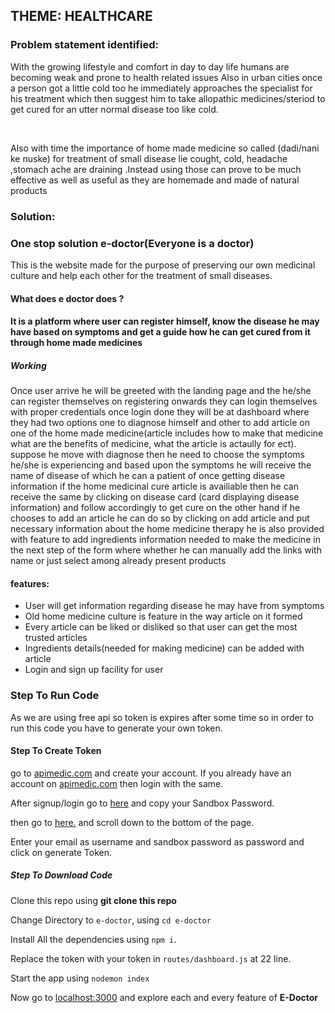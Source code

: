 ## THEME: HEALTHCARE

### Problem statement identified:

<p>With the growing lifestyle and comfort in day to day life humans are becoming weak and prone to health related issues Also in urban cities once a person got a little cold too he immediately approaches the specialist for his treatment which then suggest him to take allopathic medicines/steriod to get cured for an utter normal disease too like cold. </p><br>

<p>Also with time the importance of home made medicine so called (dadi/nani ke nuske) for treatment of small disease lie cought, cold, headache ,stomach ache are draining .Instead using those can prove to be much effective as well as useful as they are homemade and made of natural products </p>

### Solution:
<h3>One stop solution e-doctor(Everyone is a doctor) </h3>
<p> This is the website made for the purpose of preserving our own medicinal culture and help each other for the treatment of small diseases.</p>

<h4>What does e doctor does ? <h4>
<p>It is a platform where user can register himself, know the disease he may have based on symptoms and get a guide how he can get cured from it through home made medicines</p>

<h5>Working </h5>
<p>Once user arrive he will be greeted with the landing page and the he/she can register themselves on registering onwards they can login themselves with proper credentials once login done they will be at dashboard where they had two options one to diagnose himself and other to add article on one of the home made medicine(article includes how to make that medicine what are the benefits of medicine, what the article is actaully for ect). suppose he move with diagnose then he need to choose the symptoms he/she is experiencing and based upon the symptoms he will receive the name of disease of which he can a patient of once getting disease information if the home medicinal cure article is availiable then he can receive the same by clicking on disease card (card displaying disease information) and follow accordingly to get cure on the other hand if he chooses to add an article he can do so by clicking on add article and put necessary information about the home medicine therapy he is also provided with feature to add ingredients information needed to make the medicine in the next step of the form where whether he can manually add the links with name or just select among already present products </p>

<h4>features: </h4>
<ul>
<li>User will get information regarding disease he may have from symptoms </li>
<li>Old home medicine culture is feature in the way article on it formed</li>
<li>Every article can be liked or disliked so that user can get the most trusted articles</li>
<li>Ingredients details(needed for making medicine) can be added with article</li>
<li> Login and sign up facility for user </li>
</ul>
  
### Step To Run Code
As we are using free api so token is expires after some time so in order to run this code you have to generate your own token.<br>
<h4>Step To Create Token</h4>
<p>go to <a href="https://apimedic.com/">apimedic.com</a> and create your account. If you already have an account on <a href="https://apimedic.com/">apimedic.com</a> then login with the same.<br>
  
After signup/login go to <a href="https://apimedic.com/apikeys">here</a> and copy your Sandbox Password.<br>

then go to <a href="https://sandbox-authservice.priaid.ch/docs.html">here.</a> and scroll down to the bottom of the page.<br>

Enter your email as username and sandbox password as password and click on generate Token.</p>

<h5>Step To Download Code</h5>
<p>Clone this repo using <b>git clone this repo</b></p>


Change Directory to `e-doctor`, using `cd e-doctor`<br>

Install All the dependencies using `npm i`.<br>

Replace the token with your token in `routes/dashboard.js` at 22 line.<br>

Start the app using `nodemon index`

Now go to <a href="http://localhost:3000/">localhost:3000</a> and explore each and every feature of <b>E-Doctor</b>



